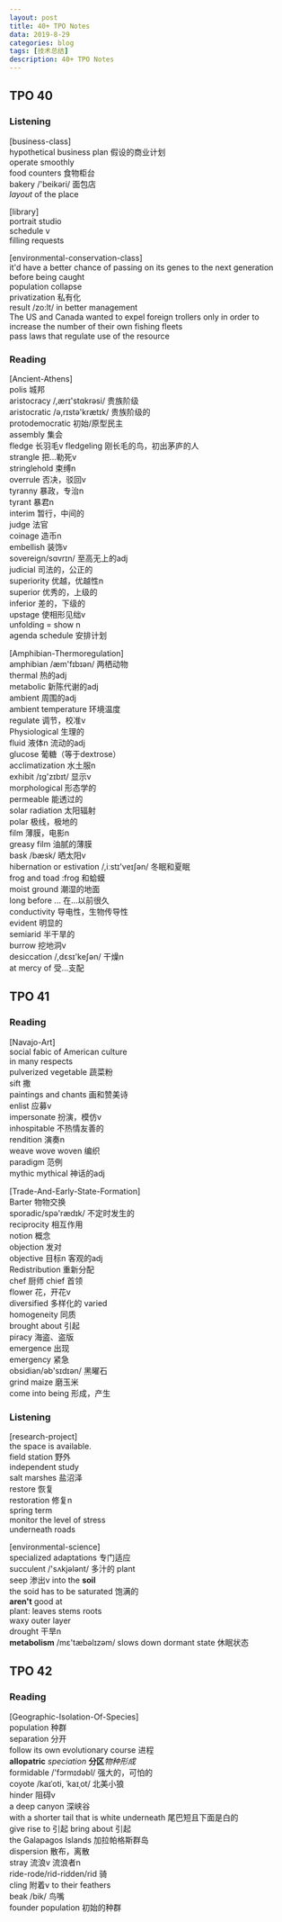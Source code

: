 ```yaml
---
layout: post
title: 40+ TPO Notes
data: 2019-8-29
categories: blog
tags: [技术总结]
description: 40+ TPO Notes
---
```


## TPO 40 

### Listening 

[business-class]  
hypothetical business plan 假设的商业计划  
operate smoothly  
food counters 食物柜台  
bakery /'beikəri/ 面包店  
*layout* of the place  

[library]  
portrait studio  
schedule v  
filling requests  

[environmental-conservation-class]  
it'd have a better chance of passing on its genes to the next generation before being caught  
population collapse  
privatization 私有化  
result /zo:lt/ in better management  
The US and Canada wanted to expel foreign trollers only in order to increase the number of their own fishing fleets  
pass laws that regulate use of the resource  

### Reading

[Ancient-Athens]  
polis 城邦  
aristocracy /,ærɪ'stɑkrəsi/ 贵族阶级  
aristocratic /ə,rɪstə'krætɪk/ 贵族阶级的  
protodemocratic 初始/原型民主  
assembly 集会  
fledge 长羽毛v
fledgeling 刚长毛的鸟，初出茅庐的人  
strangle 把...勒死v  
stringlehold 束缚n  
overrule 否决，驳回v  
tyranny 暴政，专治n  
tyrant 暴君n  
interim 暂行，中间的  
judge 法官  
coinage 造币n  
embellish 装饰v  
sovereign/sɑvrɪn/ 至高无上的adj  
judicial 司法的，公正的  
superiority 优越，优越性n  
superior 优秀的，上级的  
inferior 差的，下级的  
upstage 使相形见绌v  
unfolding = show n  
agenda schedule 安排计划  

[Amphibian-Thermoregulation]  
amphibian /æm'fɪbɪən/ 两栖动物  
thermal 热的adj  
metabolic 新陈代谢的adj  
ambient 周围的adj  
ambient temperature 环境温度  
regulate 调节，校准v  
Physiological 生理的  
fluid 液体n 流动的adj  
glucose 葡糖（等于dextrose）  
acclimatization 水土服n  
exhibit /ɪɡ'zɪbɪt/ 显示v  
morphological 形态学的  
permeable 能透过的  
solar radiation 太阳辐射  
polar 极线，极地的  
film 薄膜，电影n  
greasy film 油腻的薄膜  
bask /bæsk/ 晒太阳v  
hibernation or estivation /,iːstɪ'veɪʃən/  冬眠和夏眠  
frog and toad :frog 和蛤蟆  
moist ground 潮湿的地面  
long before ... 在…以前很久  
conductivity 导电性，生物传导性  
evident 明显的  
semiarid 半干旱的  
burrow 挖地洞v  
desiccation /,dɛsɪ'keʃən/ 干燥n  
at mercy of 受...支配  

## TPO 41 

### Reading 

[Navajo-Art]  
social fabic of American culture  
in many respects  
pulverized vegetable 蔬菜粉  
sift 撒  
paintings and chants 画和赞美诗  
enlist 应募v  
impersonate 扮演，模仿v  
inhospitable 不热情友善的  
rendition 演奏n  
weave wove woven 编织  
paradigm 范例  
mythic mythical 神话的adj  

[Trade-And-Early-State-Formation]  
Barter 物物交换  
sporadic/spə'rædɪk/  不定时发生的  
reciprocity 相互作用  
notion 概念  
objection 发对  
objective 目标n 客观的adj  
Redistribution 重新分配  
chef 厨师 chief 首领  
flower 花，开花v  
diversified 多样化的 varied  
homogeneity 同质  
brought about 引起  
piracy 海盗、盗版  
emergence 出现  
emergency 紧急  
obsidian/əb'sɪdɪən/ 黑曜石  
grind maize 磨玉米  
come into being 形成，产生  

### Listening  

[research-project]  
the space is available.  
field station 野外  
independent study  
salt marshes 盐沼泽  
restore 恢复  
restoration 修复n  
spring term  
monitor the level of stress  
underneath roads  

[environmental-science]  
specialized adaptations 专门适应  
succulent /'sʌkjələnt/ 多汁的 plant  
seep 渗出v  into the **soil**  
the soid has to be saturated 饱满的  
**aren't** good at  
plant: leaves stems roots  
waxy outer layer  
drought 干旱n  
**metabolism** /mɛ'tæbəlɪzəm/  slows down
dormant state 休眠状态  

## TPO 42 

### Reading  

[Geographic-Isolation-Of-Species]  
population 种群  
separation 分开  
follow its own evolutionary course 进程  
**allopatric** *speciation* **分区***物种形成*  
formidable /'fɔrmɪdəbl/ 强大的，可怕的  
coyote /kaɪˈoti, ˈkaɪˌot/ 北美小狼  
hinder 阻碍v  
a deep canyon 深峡谷  
with a shorter tail that is white underneath 尾巴短且下面是白的  
give rise to 引起 bring about 引起  
the Galapagos Islands 加拉帕格斯群岛  
dispersion 散布，离散  
stray 流浪v 流浪者n  
ride-rode/rid-ridden/rid 骑  
cling 附着v to their feathers  
beak /bik/ 鸟嘴  
founder population 初始的种群  
